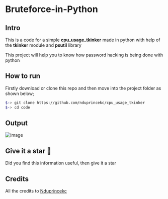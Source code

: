 # Bruteforce-in-Python

Intro
-----
This is a code for a simple  **cpu_usage_tkinker** made in python 
with help of the **tkinker** module and **psutil** library  

This project will help you to know how password hacking is being done with python


How to run 
---------

Firstly download or clone this repo and then move into the project folder as shown below;

```bash
$-> git clone https://github.com/nduprincekc/cpu_usage_tkinker
$-> cd code
```

Output
--------
![image](https://user-images.githubusercontent.com/9885341/153881942-d33c45d1-89b2-43c3-80e1-a337ca6f78d7.png)



Give it a star :tada:
--------------
Did you find this information useful, then give it a star 


Credits
-----------
All the credits to [Nduprincekc](github.com/nduprincekc)
